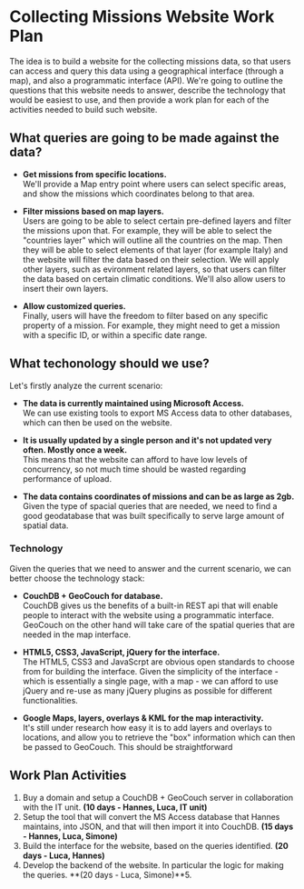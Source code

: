 # Collecting Missions Website Work Plan

The idea is to build a website for the collecting missions data, so that users can access and query this data using a geographical interface (through a map), and also a programmatic interface (API). We're going to outline the questions that this website needs to answer, describe the technology that would be easiest to use, and then provide a work plan for each of the activities needed to build such website.


## What queries are going to be made against the data?

- **Get missions from specific locations.**  
  We'll provide a Map entry point where users can select specific areas, and show the missions which coordinates belong to that area.
      
- **Filter missions based on map layers.**  
  Users are going to be able to select certain pre-defined layers and filter the missions upon that. For example, they will be able to select the "countries layer" which will outline all the countries on the map. Then they will be able to select elements of that layer (for example Italy) and the website will filter the data based on their selection. We will apply other layers, such as evironment related layers, so that users can filter the data based on certain climatic conditions. We'll also allow users to insert their own layers.
   
- **Allow customized queries.**  
  Finally, users will have the freedom to filter based on any specific property of a mission. For example, they might need to get a mission with a specific ID, or within a specific date range.


## What techonology should we use?

Let's firstly analyze the current scenario:

- **The data is currently maintained using Microsoft Access.**  
  We can use existing tools to export MS Access data to other databases, which can then be used on the website.
  
- **It is usually updated by a single person and it's not updated very often. Mostly once a week.**  
  This means that the website can afford to have low levels of concurrency, so not much time should be wasted regarding performance of upload.
  
- **The data contains coordinates of missions and can be as large as 2gb.**  
  Given the type of spacial queries that are needed, we need to find a good geodatabase that was built specifically to serve large amount of spatial data.
  
### Technology

Given the queries that we need to answer and the current scenario, we can better choose the technology stack:

- **CouchDB + GeoCouch for database.**  
  CouchDB gives us the benefits of a built-in REST api that will enable people to interact with the website using a programmatic interface. GeoCouch on the other hand will take care of the spatial queries that are needed in the map interface.
  
- **HTML5, CSS3, JavaScript, jQuery for the interface.**  
  The HTML5, CSS3 and JavaScrpt are obvious open standards to choose from for building the interface. Given the simplicity of the interface - which is essentially a single page, with a  map - we can afford to use jQuery and re-use as many jQuery plugins as possible for different functionalities.

- **Google Maps, layers, overlays & KML for the map interactivity.**  
  It's still under research how easy it is to add layers and overlays to locations, and allow you to retrieve the "box" information which can then be passed to GeoCouch. This should be straightforward


## Work Plan Activities

1. Buy a domain and setup a CouchDB + GeoCouch server in collaboration with the IT unit. **(10 days - Hannes, Luca, IT unit)**
2. Setup the tool that will convert the MS Access database that Hannes maintains, into JSON, and that will then import it into CouchDB. **(15 days - Hannes, Luca, Simone)**
3. Build the interface for the website, based on the queries identified. **(20 days - Luca, Hannes)**
4. Develop the backend of the website. In particular the logic for making the queries. **(20 days - Luca, Simone)**5. 

